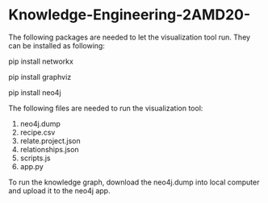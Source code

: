 # Knowledge-Engineering-2AMD20-

The following packages are needed to let the visualization tool run. They can be installed as following:

pip install networkx

pip install graphviz

pip install neo4j

The following files are needed to run the visualization tool:

1. neo4j.dump
2. recipe.csv
3. relate.project.json
4. relationships.json
5. scripts.js
6. app.py

To run the knowledge graph, download the neo4j.dump into local computer and upload it to the neo4j app.
